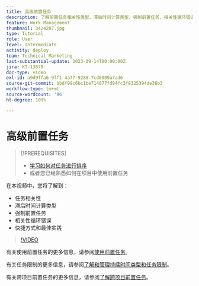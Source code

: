 ```yaml
---
title: 高级前置任务
description: 了解前置任务相关性类型、滞后时间计算类型、强制前置任务、相关性循环错误以及一些快捷方式和最佳实践。
feature: Work Management
thumbnail: 3424287.jpg
type: Tutorial
role: User
level: Intermediate
activity: deploy
team: Technical Marketing
last-substantial-update: 2023-09-14T00:00:00Z
jira: KT-13879
doc-type: video
exl-id: a9d9ffa6-9ff1-4a77-9288-7cd0009a7ad6
source-git-commit: bbdf99c6bc1be714077fd94fc3f8325394de36b3
workflow-type: tm+mt
source-wordcount: '96'
ht-degree: 100%

---
```


# 高级前置任务


>[!PREREQUISITES]
>
>* [学习如何对任务进行排序](https://experienceleague.adobe.com/docs/workfront-learn/tutorials-workfront/manage-work/tasks/learn-to-sequence-tasks.html?lang=zh-Hans)
>* 或者您已经熟悉如何在项目中使用前置任务


在本视频中，您将了解到：

* 任务相关性
* 滞后时间计算类型
* 强制前置任务
* 相关性循环错误
* 快捷方式和最佳实践

>[!VIDEO](https://video.tv.adobe.com/v/3424287/?quality=12&learn=on&enablevpops=1)

有关使用前置任务的更多信息，请参阅[使用前置任务](https://experienceleague.adobe.com/docs/workfront/using/manage-work/tasks/use-task-predecessors/use-task-predecessors.html)。

有关任务限制的更多信息，请参阅[了解和管理持续时间类型和任务限制](https://experienceleague.adobe.com/docs/workfront-learn/tutorials-workfront/manage-work/intermediate-projects/understand-and-manage-duration-types-and-task-constraints.html)。

有关跨项目前置任务的更多信息，请参阅[了解跨项目前置任务](https://experienceleague.adobe.com/docs/workfront-learn/tutorials-workfront/manage-work/intermediate-projects/understand-cross-project-predecessors.html)。
